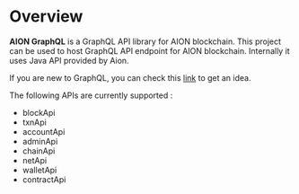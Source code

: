 # Overview

**AION GraphQL** is a GraphQL API library for AION blockchain. This project can be used to host GraphQL API endpoint for AION blockchain. Internally it uses Java API provided by Aion.

If you are new to GraphQL, you can check this [link](https://graphql.org/learn/) to get an idea.

The following APIs are currently supported :

* blockApi
* txnApi
* accountApi
* adminApi
* chainApi
* netApi
* walletApi
* contractApi

